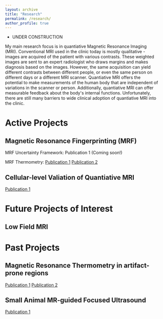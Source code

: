 ```yaml
---
layout: archive
title: "Research"
permalink: /research/
author_profile: true
---
```

* UNDER CONSTRUCTION 

My main research focus is in quantiative Magnetic Resonance Imaging (MRI). Conventional MRI used in the clinic today is mostly qualitative - images are acquired of the patient with various contrasts. These weighted images are sent to an expert radiologist who draws margins and makes diagnosis based on the images. However, the same acquisition can yield different contrasts between different people, or even the same person on different days or a different MRI scanner. Quantiative MRI offers the potential to make measurements of the human body that are independent of variations in the scanner or person. Additionally, quantiative MRI can offer measurable feedback about the body's internal functions. Unfortunately, there are still many barriers to wide clinical adoption of quantiative MRI into the clinic. 


# Active Projects
## Magnetic Resonance Fingerprinting (MRF)
MRF Uncertainty Framework: 
Publication 1 (Coming soon!)

MRF Thermometry: 
[Publication 1]() [Publication 2]()

## Cellular-level Valiation of Quantiative MRI
[Publication 1]()

# Future Projects of Interest
## Low Field MRI

# Past Projects
## Magnetic Resonance Thermometry in artifact-prone regions
[Publication 1]() [Publication 2]()

## Small Animal MR-guided Focused Ultrasound
[Publication 1]()
